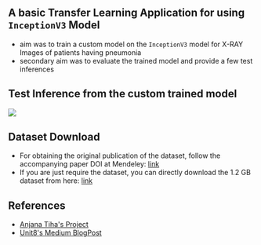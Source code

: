 ## A basic Transfer Learning Application for using `InceptionV3` Model

- aim was to train a custom model on the `InceptionV3` model for X-RAY Images of patients having pneumonia
- secondary aim was to evaluate the trained model and provide a few test inferences

## Test Inference from the custom trained model

![]("https://github.com/Dexter1618/MMWML/blob/master/Week04/Sample_Test_Run.png?raw=true")

## Dataset Download

- For obtaining the original publication of the dataset, follow the accompanying paper DOI at Mendeley: [link](https://data.mendeley.com/datasets/rscbjbr9sj/2)
- If you are just require the dataset, you can directly download the 1.2 GB dataset from here: [link](https://data.mendeley.com/datasets/rscbjbr9sj/2/files/41d542e7-7f91-47f6-9ff2-dd8e5a5a7861/ChestXRay2017.zip)

## References

- [Anjana Tiha's Project](https://nbviewer.jupyter.org/github/anjanatiha/Pneumonia-Detection-from-Chest-X-Ray-Images-with-Deep-Learning/blob/master/code/Detection%20of%20Pneumonia%20from%20Chest%20X-Ray%20Images%201.0.0.3.ipynb)
- [Unit8's Medium BlogPost](https://medium.com/unit8-machine-learning-publication/detecting-pneumonia-on-x-ray-images-covnets-and-transfer-learning-6d94b58c6657)
